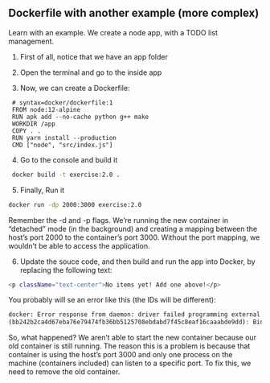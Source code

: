 ## Dockerfile with another example (more complex)

Learn with an example. We create a node app, with a TODO list management.

1. First of all, notice that we have an app folder

2. Open the terminal and go to the inside app

3. Now, we can create a Dockerfile:
```
 # syntax=docker/dockerfile:1
 FROM node:12-alpine
 RUN apk add --no-cache python g++ make
 WORKDIR /app
 COPY . .
 RUN yarn install --production
 CMD ["node", "src/index.js"]
```

4. Go to the console and build it
```sh
 docker build -t exercise:2.0 .
```

5. Finally, Run it
```sh
docker run -dp 2000:3000 exercise:2.0
```
Remember the -d and -p flags. We’re running the new container in “detached” mode (in the background) and creating a mapping between the host’s port 2000 to the container’s port 3000. Without the port mapping, we wouldn’t be able to access the application.

6. Update the souce code, and then build and run the app into Docker, by replacing the following text:
```sh
<p className="text-center">No items yet! Add one above!</p>
```


You probably will se an error like this (the IDs will be different):

```sh
docker: Error response from daemon: driver failed programming external connectivity on endpoint laughing_burnell
(bb242b2ca4d67eba76e79474fb36bb5125708ebdabd7f45c8eaf16caaabde9dd): Bind for 0.0.0.0:3000 failed: port is already allocated.
 ```

So, what happened? We aren’t able to start the new container because our old container is still running. The reason this is a problem is because that container is using the host’s port 3000 and only one process on the machine (containers included) can listen to a specific port. To fix this, we need to remove the old container.
